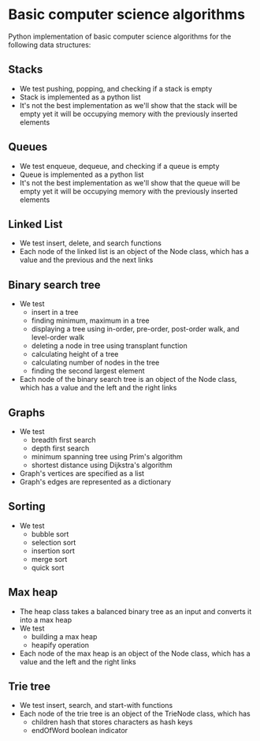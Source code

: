 # Basic computer science algorithms

Python implementation of basic computer science algorithms for the following data structures:

## Stacks
* We test pushing, popping, and checking if a stack is empty
* Stack is implemented as a python list
* It's not the best implementation as we'll show that the stack will be empty yet it will be occupying memory with the previously inserted elements

## Queues
* We test enqueue, dequeue, and checking if a queue is empty
* Queue is implemented as a python list
* It's not the best implementation as we'll show that the queue will be empty yet it will be occupying memory with the previously inserted elements

## Linked List
* We test insert, delete, and search functions
* Each node of the linked list is an object of the Node class, which has a value and the previous and the next links

## Binary search tree
* We test 
     * insert in a tree
     * finding minimum, maximum in a tree
     * displaying a tree using in-order, pre-order, post-order walk, and level-order walk
     * deleting a node in tree using transplant function
     * calculating height of a tree
     * calculating number of nodes in the tree
     * finding the second largest element
* Each node of the binary search tree is an object of the Node class, which has a value and the left and the right links

## Graphs
* We test 
     * breadth first search
     * depth first search
     * minimum spanning tree using Prim's algorithm
     * shortest distance using Dijkstra's algorithm
* Graph's vertices are specified as a list
* Graph's edges are represented as a dictionary

## Sorting
* We test 
     * bubble sort
     * selection sort
     * insertion sort
     * merge sort
     * quick sort
     
## Max heap
* The heap class takes a balanced binary tree as an input and converts it into a max heap
* We test 
     * building a max heap
     * heapify operation
* Each node of the max heap is an object of the Node class, which has a value and the left and the right links

## Trie tree
* We test insert, search, and start-with functions
* Each node of the trie tree is an object of the TrieNode class, which has
    * children hash that stores characters as hash keys
    * endOfWord boolean indicator
